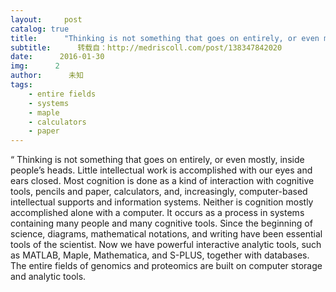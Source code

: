 ```yaml
---
layout:     post
catalog: true
title:      "Thinking is not something that goes on entirely, or even mostly, inside people’s heads. Little..."
subtitle:      转载自：http://medriscoll.com/post/138347842020
date:      2016-01-30
img:      2
author:      未知
tags:
    - entire fields
    - systems
    - maple
    - calculators
    - paper
---
```



“
 Thinking is not something that goes on entirely, or even mostly, inside people’s heads. Little intellectual work is accomplished with our eyes and ears closed. Most cognition is done as a kind of interaction with cognitive tools, pencils and paper, calculators, and, increasingly, computer-based intellectual supports and information systems. Neither is cognition mostly accomplished alone with a computer. It occurs as a process in systems containing many people and many cognitive tools. Since the beginning of science, diagrams, mathematical notations, and writing have been essential tools of the scientist. Now we have powerful interactive analytic tools, such as MATLAB, Maple, Mathematica, and S-PLUS, together with databases. The entire fields of genomics and proteomics are built on computer storage and analytic tools.
 

